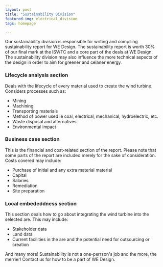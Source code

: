 ```yaml
---
layout: post
title: "Sustainability Division"
featured-img: electrical_division
tags: homepage

---
```


Our sustainability division is responsible for writing and compiling sustainability report for WE Design. The sustainability report is worth 30% of our final mark at the ISWTC and a core part of the deals at WE Design. The sustainability division may also influence the more technical aspects of the design in order to aim for greener and celaner energy.

### Lifecycle analysis section

Deals with the lifecycle of every material used to create the wind turbine. Considers processes such as:

* Mining
* Machining
* Transporting materials
* Method of power used ie coal, electrical, mechanical, hydroelectric, etc.
* Waste disposal and alternatives
* Environmental impact

### Business case section

This is the financial and cost-related section of the report. Please note that some parts of the report are included merely for the sake of consideration. Costs covered may include:

* Purchase of initial and any extra material material
* Capital
* Salaries
* Remediation
* Site preparation

### Local embededdness section

This section deals how to go about integrating the wind turbine into the selected are. This may include:

* Stakeholder data
* Land data
* Current facilities in the are and the potential need for outsourcing or creation

And many more! Sustainability is not a one-perrson's job and the more, the merrier! Contact us for how to be a part of WE Design.
